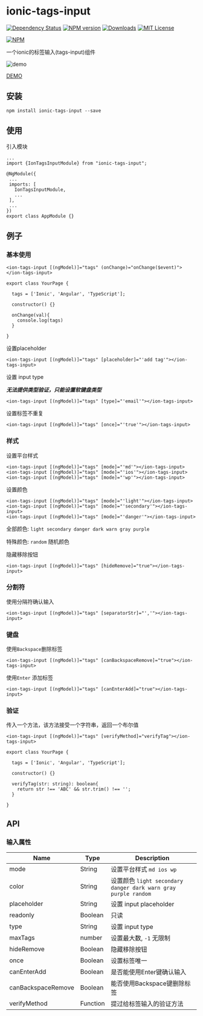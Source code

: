 # ionic-tags-input

[![Dependency Status](https://david-dm.org/HsuanXyz/ionic-tags-input.svg)](https://david-dm.org/HsuanXyz/ionic-tags-input)
[![NPM version][npm-image]][npm-url] [![Downloads][downloads-image]][downloads-url] [![MIT License][license-image]][license-url]

[![NPM](https://nodei.co/npm/ionic-tags-input.png?downloads=true&stars=true)](https://nodei.co/npm/ionic-tags-input/)

一个ionic的标签输入(tags-input)组件

![demo](https://github.com/HsuanXyz/hsuanxyz.github.io/blob/master/assets/ionic-tags-input/tags.png?raw=true)

[DEMO](https://hsuanxyz.github.io/demo/ionic-tags-input/)

## 安装

`npm install ionic-tags-input --save`

## 使用

 引入模块

 ```
 ...
 import {IonTagsInputModule} from "ionic-tags-input";

@NgModule({
  ...
  imports: [
    IonTagsInputModule,
    ...
  ],
  ...
})
export class AppModule {}

 ```

## 例子

### 基本使用

```
<ion-tags-input [(ngModel)]="tags" (onChange)="onChange($event)"></ion-tags-input>
```

```
export class YourPage {

  tags = ['Ionic', 'Angular', 'TypeScript'];

  constructor() {}

  onChange(val){
    console.log(tags)
  }

}
```

设置placeholder

```
<ion-tags-input [(ngModel)]="tags" [placeholder]="'add tag'"></ion-tags-input>
```

设置 input type

***无法提供类型验证，只能设置软键盘类型***

```
<ion-tags-input [(ngModel)]="tags" [type]="'email'"></ion-tags-input>
```

设置标签不重复

```
<ion-tags-input [(ngModel)]="tags" [once]="'true'"></ion-tags-input>
```

### 样式

设置平台样式

```
<ion-tags-input [(ngModel)]="tags" [mode]="'md'"></ion-tags-input>
<ion-tags-input [(ngModel)]="tags" [mode]="'ios'"></ion-tags-input>
<ion-tags-input [(ngModel)]="tags" [mode]="'wp'"></ion-tags-input>
```

设置颜色

```
<ion-tags-input [(ngModel)]="tags" [mode]="'light'"></ion-tags-input>
<ion-tags-input [(ngModel)]="tags" [mode]="'secondary'"></ion-tags-input>
<ion-tags-input [(ngModel)]="tags" [mode]="'danger'"></ion-tags-input>
```

全部颜色: `light secondary danger dark warn gray purple`

特殊颜色: `random` 随机颜色

隐藏移除按钮

```
<ion-tags-input [(ngModel)]="tags" [hideRemove]="true"></ion-tags-input>
```

### 分割符

使用分隔符确认输入
```
<ion-tags-input [(ngModel)]="tags" [separatorStr]="','"></ion-tags-input>
```

### 键盘

使用`Backspace`删除标签

```
<ion-tags-input [(ngModel)]="tags" [canBackspaceRemove]="true"></ion-tags-input>
```

使用`Enter` 添加标签

```
<ion-tags-input [(ngModel)]="tags" [canEnterAdd]="true"></ion-tags-input>
```

### 验证

传入一个方法，该方法接受一个字符串，返回一个布尔值

```
<ion-tags-input [(ngModel)]="tags" [verifyMethod]="verifyTag"></ion-tags-input>
```

```
export class YourPage {

  tags = ['Ionic', 'Angular', 'TypeScript'];

  constructor() {}

  verifyTag(str: string): boolean{
    return str !== 'ABC' && str.trim() !== '';
  }

}
```

## API

### 输入属性

| Name            | Type          | Description |
| --------------- | ------------- | ----------- |
| mode            | String        | 设置平台样式 `md ios wp`     |
| color           | String        | 设置颜色 `light secondary danger dark warn gray purple random`   |
| placeholder     | String        | 设置 input placeholder |
| readonly        | Boolean       | 只读 |
| type            | String        | 设置 input type    |
| maxTags         | number        | 设置最大数, `-1` 无限制 |
| hideRemove      | Boolean       | 隐藏移除按钮  |
| once            | Boolean       | 设置标签唯一 |
| canEnterAdd     | Boolean       | 是否能使用Enter键确认输入 |
| canBackspaceRemove | Boolean    | 能否使用Backspace键删除标签 |
| verifyMethod    | Function      | 提过给标签输入的验证方法 |

[npm-url]: https://www.npmjs.com/package/ionic-tags-input
[npm-image]: https://img.shields.io/npm/v/ionic-tags-input.svg

[downloads-image]: https://img.shields.io/npm/dm/ionic-tags-input.svg
[downloads-url]: http://badge.fury.io/js/ionic-tags-input

[license-image]: http://img.shields.io/badge/license-MIT-blue.svg?style=flat
[license-url]: LICENSE

